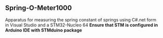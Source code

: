 ## Spring-O-Meter1000
Apparatus for measuring the spring constant of springs using C#.net form in Visual Studio and a STM32-Nucleo 64 
**Ensure that STM is configured in Arduino IDE with STMduino package**
